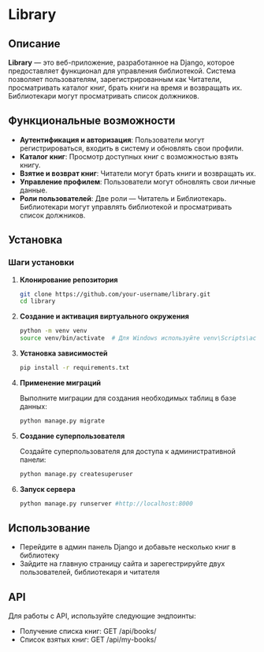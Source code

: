 # Library 

## Описание

**Library** — это веб-приложение, разработанное на Django, которое предоставляет функционал для управления библиотекой. Система позволяет пользователям, зарегистрированным как Читатели, просматривать каталог книг, брать книги на время и возвращать их. Библиотекари могут просматривать список должников.

## Функциональные возможности

- **Аутентификация и авторизация**: Пользователи могут регистрироваться, входить в систему и обновлять свои профили.
- **Каталог книг**: Просмотр доступных книг с возможностью взять книгу.
- **Взятие и возврат книг**: Читатели могут брать книги и возвращать их.
- **Управление профилем**: Пользователи могут обновлять свои личные данные.
- **Роли пользователей**: Две роли — Читатель и Библиотекарь. Библиотекари могут управлять библиотекой и просматривать список должников.

## Установка

### Шаги установки

1. **Клонирование репозитория**

   ```bash
   git clone https://github.com/your-username/library.git
   cd library

2. **Создание и активация виртуального окружения**

   ```bash
   python -m venv venv
   source venv/bin/activate  # Для Windows используйте venv\Scripts\activate

3. **Установка зависимостей**

   ```bash
   pip install -r requirements.txt

4. **Применение миграций**
   
   Выполните миграции для создания необходимых таблиц в базе данных:

   ```bash
   python manage.py migrate

5. **Создание суперпользователя**

   Создайте суперпользователя для доступа к административной панели:
   ```bash
   python manage.py createsuperuser

6. **Запуск сервера**

   ```bash
   python manage.py runserver #http://localhost:8000

## Использование
- Перейдите в админ панель Django и добавьте несколько книг в библиотеку
- Зайдите на главную страницу сайта и зарегестрируйте двух пользователей, библиотекаря и читателя

## API
Для работы с API, используйте следующие эндпоинты:

- Получение списка книг: GET /api/books/
- Список взятых книг: GET /api/my-books/

   
   

   
